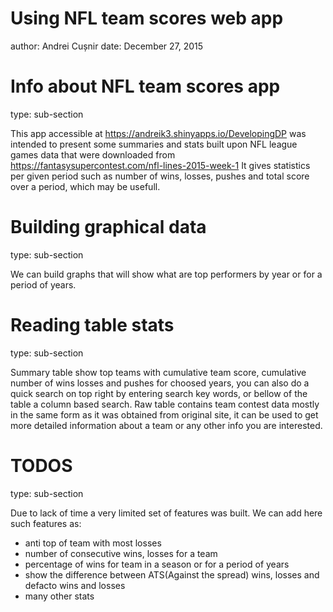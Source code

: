 Using NFL team scores web app
========================================================
author: Andrei Cușnir
date: December 27, 2015


Info about NFL team scores app
========================================================
type: sub-section

This app accessible at https://andreik3.shinyapps.io/DevelopingDP
was intended to present some summaries and stats built upon NFL league games data that were downloaded from
https://fantasysupercontest.com/nfl-lines-2015-week-1
It gives statistics per given period such as number of wins, losses, pushes and total score over a period, which may be usefull.

Building graphical data
========================================================
type: sub-section

We can build graphs that will show what are top performers by year or for a period of years.

Reading table stats
========================================================
type: sub-section

Summary table show top teams with cumulative team score, cumulative number of wins losses and pushes for choosed years,
you can also do a quick search on top right by entering search key words, or bellow of the table a column based search.
Raw table contains team contest data mostly in the same form as it was obtained from original site, 
it can be used to get more detailed information about a team or any other info you are interested.

TODOS
========================================================
type: sub-section

Due to lack of time a very limited set of features was built.
We can add here such features as:
* anti top of team with most losses
* number of consecutive wins, losses for a team
* percentage of wins for team in a season or for a period of years
* show the difference between ATS(Against the spread) wins, losses and defacto wins and losses
* many other stats
